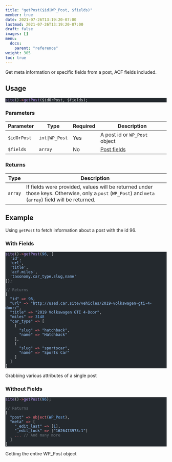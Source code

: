 ```yaml
---
title: "getPost($id|WP_Post, $fields)"
member: true
date: 2021-07-26T13:19:20-07:00
lastmod: 2021-07-26T13:19:20-07:00
draft: false
images: []
menu:
  docs:
    parent: "reference"
weight: 305
toc: true
---
```


Get meta information or specific fields from a post, ACF fields included.

## Usage

<pre class="torchlight" style="background-color: #24292e; --theme-selection-background: #39414a;" data-torchlight-processed="3449c9e5e332f1dbb81505cd739fbf3f"><code data-language="php"><!-- Syntax highlighted by torchlight.dev --><div class='line'><span style="color: #B392F0;">site</span><span style="color: #E1E4E8;">()</span><span style="color: #F97583;">-&gt;</span><span style="color: #B392F0;">getPost</span><span style="color: #E1E4E8;">($idOrPost, $fields);</span></div><textarea data-torchlight-original="true" style="display: none !important;">site()-&gt;getPost($idOrPost, $fields);
</textarea></code></pre>

### Parameters

| Parameter   | Type           | Required | Description                                   |
| ----------- | -------------- | -------- | --------------------------------------------- |
| `$idOrPost` | `int\|WP_Post` | Yes      | A post id or `WP_Post` object                 |
| `$fields`   | `array`        | No       | [Post fields](../the-site-object#post-fields) |

### Returns

| Type    | Description                                                                                                                                          |
| ------- | ---------------------------------------------------------------------------------------------------------------------------------------------------- |
| `array` | If fields were provided, values will be returned under those keys. Otherwise, only a `post` (`WP_Post`) and `meta` (`array`) field will be returned. |

## Example

Using `getPost` to fetch information about a post with the id 96.

### With Fields

<pre class="torchlight" style="background-color: #24292e; --theme-selection-background: #39414a;" data-torchlight-processed="3449c9e5e332f1dbb81505cd739fbf3f"><code data-language="php"><!-- Syntax highlighted by torchlight.dev --><div class='line'><span style="color: #B392F0;">site</span><span style="color: #E1E4E8;">()</span><span style="color: #F97583;">-&gt;</span><span style="color: #B392F0;">getPost</span><span style="color: #E1E4E8;">(</span><span style="color: #79B8FF;">96</span><span style="color: #E1E4E8;">, [</span></div><div class='line'><span style="color: #E1E4E8;">  </span><span style="color: #9ECBFF;">&#39;id&#39;</span><span style="color: #E1E4E8;">,</span></div><div class='line'><span style="color: #E1E4E8;">  </span><span style="color: #9ECBFF;">&#39;url&#39;</span><span style="color: #E1E4E8;">,</span></div><div class='line'><span style="color: #E1E4E8;">  </span><span style="color: #9ECBFF;">&#39;title&#39;</span><span style="color: #E1E4E8;">,</span></div><div class='line'><span style="color: #E1E4E8;">  </span><span style="color: #9ECBFF;">&#39;acf.miles&#39;</span><span style="color: #E1E4E8;">,</span></div><div class='line'><span style="color: #E1E4E8;">  </span><span style="color: #9ECBFF;">&#39;taxonomy.car_type.slug,name&#39;</span></div><div class='line'><span style="color: #E1E4E8;">]);</span></div><div class='line'>&nbsp;</div><div class='line'><span style="color: #6A737D;">// Returns</span></div><div class='line'><span style="color: #E1E4E8;">[</span></div><div class='line'><span style="color: #E1E4E8;">  </span><span style="color: #9ECBFF;">&quot;id&quot;</span><span style="color: #E1E4E8;"> </span><span style="color: #F97583;">=&gt;</span><span style="color: #E1E4E8;"> </span><span style="color: #79B8FF;">96</span><span style="color: #E1E4E8;">,</span></div><div class='line'><span style="color: #E1E4E8;">  </span><span style="color: #9ECBFF;">&quot;url&quot;</span><span style="color: #E1E4E8;"> </span><span style="color: #F97583;">=&gt;</span><span style="color: #E1E4E8;"> </span><span style="color: #9ECBFF;">&quot;http://used.car.site/vehicles/2019-volkswagen-gti-4-door/&quot;</span><span style="color: #E1E4E8;">,</span></div><div class='line'><span style="color: #E1E4E8;">  </span><span style="color: #9ECBFF;">&quot;title&quot;</span><span style="color: #E1E4E8;"> </span><span style="color: #F97583;">=&gt;</span><span style="color: #E1E4E8;"> </span><span style="color: #9ECBFF;">&quot;2019 Volkswagen GTI 4-Door&quot;</span><span style="color: #E1E4E8;">,</span></div><div class='line'><span style="color: #E1E4E8;">  </span><span style="color: #9ECBFF;">&quot;miles&quot;</span><span style="color: #E1E4E8;"> </span><span style="color: #F97583;">=&gt;</span><span style="color: #E1E4E8;"> </span><span style="color: #79B8FF;">3148</span></div><div class='line'><span style="color: #E1E4E8;">  </span><span style="color: #9ECBFF;">&quot;car_type&quot;</span><span style="color: #E1E4E8;"> </span><span style="color: #F97583;">=&gt;</span><span style="color: #E1E4E8;"> [</span></div><div class='line'><span style="color: #E1E4E8;">    [</span></div><div class='line'><span style="color: #E1E4E8;">      </span><span style="color: #9ECBFF;">&quot;slug&quot;</span><span style="color: #E1E4E8;"> </span><span style="color: #F97583;">=&gt;</span><span style="color: #E1E4E8;"> </span><span style="color: #9ECBFF;">&quot;hatchback&quot;</span><span style="color: #E1E4E8;">,</span></div><div class='line'><span style="color: #E1E4E8;">      </span><span style="color: #9ECBFF;">&quot;name&quot;</span><span style="color: #E1E4E8;"> </span><span style="color: #F97583;">=&gt;</span><span style="color: #E1E4E8;"> </span><span style="color: #9ECBFF;">&quot;Hatchback&quot;</span></div><div class='line'><span style="color: #E1E4E8;">    ],</span></div><div class='line'><span style="color: #E1E4E8;">    [</span></div><div class='line'><span style="color: #E1E4E8;">      </span><span style="color: #9ECBFF;">&quot;slug&quot;</span><span style="color: #E1E4E8;"> </span><span style="color: #F97583;">=&gt;</span><span style="color: #E1E4E8;"> </span><span style="color: #9ECBFF;">&quot;sportscar&quot;</span><span style="color: #E1E4E8;">,</span></div><div class='line'><span style="color: #E1E4E8;">      </span><span style="color: #9ECBFF;">&quot;name&quot;</span><span style="color: #E1E4E8;"> </span><span style="color: #F97583;">=&gt;</span><span style="color: #E1E4E8;"> </span><span style="color: #9ECBFF;">&quot;Sports Car&quot;</span></div><div class='line'><span style="color: #E1E4E8;">    ]</span></div><div class='line'><span style="color: #E1E4E8;">  ]</span></div><div class='line'><span style="color: #E1E4E8;">]</span></div><textarea data-torchlight-original="true" style="display: none !important;">site()-&gt;getPost(96, [
  'id',
  'url',
  'title',
  'acf.miles',
  'taxonomy.car_type.slug,name'
]);

// Returns
[
  "id" =&gt; 96,
  "url" =&gt; "http://used.car.site/vehicles/2019-volkswagen-gti-4-door/",
  "title" =&gt; "2019 Volkswagen GTI 4-Door",
  "miles" =&gt; 3148
  "car_type" =&gt; [
    [
      "slug" =&gt; "hatchback",
      "name" =&gt; "Hatchback"
    ],
    [
      "slug" =&gt; "sportscar",
      "name" =&gt; "Sports Car"
    ]
  ]
]
</textarea></code></pre>

<div class="code-caption">Grabbing various attributes of a single post</div>

### Without Fields

<pre class="torchlight" style="background-color: #24292e; --theme-selection-background: #39414a;" data-torchlight-processed="3449c9e5e332f1dbb81505cd739fbf3f"><code data-language="php"><!-- Syntax highlighted by torchlight.dev --><div class='line'><span style="color: #B392F0;">site</span><span style="color: #E1E4E8;">()</span><span style="color: #F97583;">-&gt;</span><span style="color: #B392F0;">getPost</span><span style="color: #E1E4E8;">(</span><span style="color: #79B8FF;">96</span><span style="color: #E1E4E8;">);</span></div><div class='line'>&nbsp;</div><div class='line'><span style="color: #6A737D;">// Returns</span></div><div class='line'><span style="color: #E1E4E8;">[</span></div><div class='line'><span style="color: #E1E4E8;">  </span><span style="color: #9ECBFF;">&quot;post&quot;</span><span style="color: #E1E4E8;"> </span><span style="color: #F97583;">=&gt;</span><span style="color: #E1E4E8;"> </span><span style="color: #F97583;">object</span><span style="color: #E1E4E8;">(</span><span style="color: #79B8FF;">WP_Post</span><span style="color: #E1E4E8;">),</span></div><div class='line'><span style="color: #E1E4E8;">  </span><span style="color: #9ECBFF;">&quot;meta&quot;</span><span style="color: #E1E4E8;"> </span><span style="color: #F97583;">=&gt;</span><span style="color: #E1E4E8;"> [</span></div><div class='line'><span style="color: #E1E4E8;">    </span><span style="color: #9ECBFF;">&quot;_edit_last&quot;</span><span style="color: #E1E4E8;"> </span><span style="color: #F97583;">=&gt;</span><span style="color: #E1E4E8;"> [</span><span style="color: #79B8FF;">1</span><span style="color: #E1E4E8;">],</span></div><div class='line'><span style="color: #E1E4E8;">    </span><span style="color: #9ECBFF;">&quot;_edit_lock&quot;</span><span style="color: #E1E4E8;"> </span><span style="color: #F97583;">=&gt;</span><span style="color: #E1E4E8;"> [</span><span style="color: #9ECBFF;">&quot;1626473973:1&quot;</span><span style="color: #E1E4E8;">]</span></div><div class='line'><span style="color: #E1E4E8;">    </span><span style="color: #F97583;">...</span><span style="color: #E1E4E8;"> </span><span style="color: #6A737D;">// And many more</span></div><div class='line'><span style="color: #E1E4E8;">  ]</span></div><div class='line'><span style="color: #E1E4E8;">]</span></div><textarea data-torchlight-original="true" style="display: none !important;">site()-&gt;getPost(96);

// Returns
[
  "post" =&gt; object(WP_Post),
  "meta" =&gt; [
    "_edit_last" =&gt; [1],
    "_edit_lock" =&gt; ["1626473973:1"]
    ... // And many more
  ]
]
</textarea></code></pre>

<div class="code-caption">Getting the entire WP_Post object</div>

